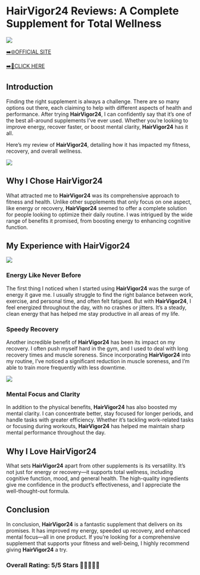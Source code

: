 # **HairVigor24 Reviews**: A Complete Supplement for Total Wellness

[![](https://static.vecteezy.com/system/resources/thumbnails/019/896/014/small/buy-now-gradient-button-with-cart-symbol-buy-now-illustration-png.png)](https://edetoop.top/lander/sugarpreland-1/hairvigor.html) 

[➡️🌐OFFICIAL SITE](https://edetoop.top/lander/sugarpreland-1/hairvigor.html) 

[➡️🔗CLICK HERE](https://edetoop.top/lander/sugarpreland-1/hairvigor.html) 


## Introduction

Finding the right supplement is always a challenge. There are so many options out there, each claiming to help with different aspects of health and performance. After trying **HairVigor24**, I can confidently say that it’s one of the best all-around supplements I’ve ever used. Whether you’re looking to improve energy, recover faster, or boost mental clarity, **HairVigor24** has it all.

Here’s my review of **HairVigor24**, detailing how it has impacted my fitness, recovery, and overall wellness.

[![](https://wallpapers.com/images/hd/red-order-now-button-udg4jcj4arvn8b0n-2.png)](https://edetoop.top/lander/sugarpreland-1/hairvigor.html)  

## Why I Chose **HairVigor24**

What attracted me to **HairVigor24** was its comprehensive approach to fitness and health. Unlike other supplements that only focus on one aspect, like energy or recovery, **HairVigor24** seemed to offer a complete solution for people looking to optimize their daily routine. I was intrigued by the wide range of benefits it promised, from boosting energy to enhancing cognitive function.

## My Experience with **HairVigor24**

[![](https://static.vecteezy.com/system/resources/thumbnails/019/896/014/small/buy-now-gradient-button-with-cart-symbol-buy-now-illustration-png.png)](https://edetoop.top/lander/sugarpreland-1/hairvigor.html)

### Energy Like Never Before

The first thing I noticed when I started using **HairVigor24** was the surge of energy it gave me. I usually struggle to find the right balance between work, exercise, and personal time, and often felt fatigued. But with **HairVigor24**, I feel energized throughout the day, with no crashes or jitters. It’s a steady, clean energy that has helped me stay productive in all areas of my life.

### Speedy Recovery

Another incredible benefit of **HairVigor24** has been its impact on my recovery. I often push myself hard in the gym, and I used to deal with long recovery times and muscle soreness. Since incorporating **HairVigor24** into my routine, I’ve noticed a significant reduction in muscle soreness, and I’m able to train more frequently with less downtime.

[![](https://wallpapers.com/images/hd/red-order-now-button-udg4jcj4arvn8b0n-2.png)](https://edetoop.top/lander/sugarpreland-1/hairvigor.html)  

### Mental Focus and Clarity

In addition to the physical benefits, **HairVigor24** has also boosted my mental clarity. I can concentrate better, stay focused for longer periods, and handle tasks with greater efficiency. Whether it’s tackling work-related tasks or focusing during workouts, **HairVigor24** has helped me maintain sharp mental performance throughout the day.

## Why I Love **HairVigor24**

What sets **HairVigor24** apart from other supplements is its versatility. It’s not just for energy or recovery—it supports total wellness, including cognitive function, mood, and general health. The high-quality ingredients give me confidence in the product’s effectiveness, and I appreciate the well-thought-out formula.

## Conclusion

In conclusion, **HairVigor24** is a fantastic supplement that delivers on its promises. It has improved my energy, speeded up recovery, and enhanced mental focus—all in one product. If you’re looking for a comprehensive supplement that supports your fitness and well-being, I highly recommend giving **HairVigor24** a try.

### Overall Rating: 5/5 Stars 🌟🌟🌟🌟🌟
